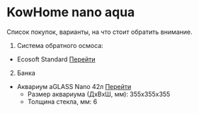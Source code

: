 # KowHome nano aqua
Список покупок, варианты, на что стоит обратить внимание.

1. Система обратного осмоса:
 - Ecosoft Standard [Перейти](https://uavoda.com/sistema-obratnogo-osmosa-ecosoft-standard/ "Фильтр обратного осмоса Ecosoft Standard")

2. Банка
- Аквариум aGLASS Nano 42л [Перейти](https://ua.bycollar.com/ru/aquariums/akvarium-aglass-nano-42l.html "Аквариум aGLASS Nano 42л из сверхпрозрачного стекла")
  - Размер аквариума (ДхВхШ, мм): 355x355x355
  - Толщина стекла, мм: 6
